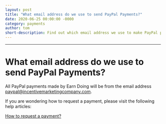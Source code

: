 ```yaml
---
layout: post
title: "What email address do we use to send PayPal Payments?"
date: 2020-06-25 00:00:00 -0000
category: payments
author: tom
short-description: Find out which email address we use to make PayPal payments.
---
```


-----

# What email address do we use to send PayPal Payments?

All PayPal payments made by Earn Doing will be from the email address paypal@incentivemarketingcompany.com.

If you are wondering how to request a payment, please visit the following help articles:

[How to request a payment?](/payments/request-payment)